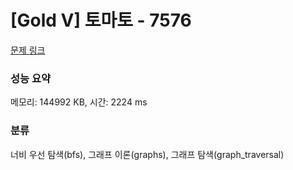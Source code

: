 # [Gold V] 토마토 - 7576 

[문제 링크](https://www.acmicpc.net/problem/7576) 

### 성능 요약

메모리: 144992 KB, 시간: 2224 ms

### 분류

너비 우선 탐색(bfs), 그래프 이론(graphs), 그래프 탐색(graph_traversal)

